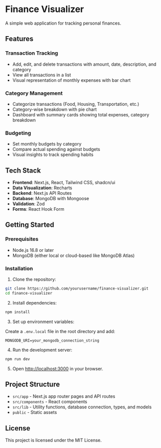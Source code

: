 # Finance Visualizer

A simple web application for tracking personal finances.

## Features

### Transaction Tracking
- Add, edit, and delete transactions with amount, date, description, and category
- View all transactions in a list
- Visual representation of monthly expenses with bar chart

### Category Management
- Categorize transactions (Food, Housing, Transportation, etc.)
- Category-wise breakdown with pie chart
- Dashboard with summary cards showing total expenses, category breakdown

### Budgeting
- Set monthly budgets by category
- Compare actual spending against budgets
- Visual insights to track spending habits

## Tech Stack

- **Frontend**: Next.js, React, Tailwind CSS, shadcn/ui
- **Data Visualization**: Recharts
- **Backend**: Next.js API Routes
- **Database**: MongoDB with Mongoose
- **Validation**: Zod
- **Forms**: React Hook Form

## Getting Started

### Prerequisites

- Node.js 16.8 or later
- MongoDB (either local or cloud-based like MongoDB Atlas)

### Installation

1. Clone the repository:

```bash
git clone https://github.com/yourusername/finance-visualizer.git
cd finance-visualizer
```

2. Install dependencies:

```bash
npm install
```

3. Set up environment variables:

Create a `.env.local` file in the root directory and add:

```
MONGODB_URI=your_mongodb_connection_string
```

4. Run the development server:

```bash
npm run dev
```

5. Open [http://localhost:3000](http://localhost:3000) in your browser.

## Project Structure

- `src/app` - Next.js app router pages and API routes
- `src/components` - React components
- `src/lib` - Utility functions, database connection, types, and models
- `public` - Static assets

## License

This project is licensed under the MIT License.
